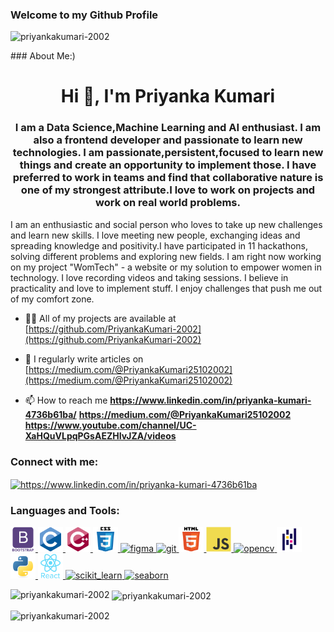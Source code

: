 

<!--
**PriyankaKumari-2002/PriyankaKumari-2002** is a ✨ _special_ ✨ repository because its `README.md` (this file) appears on your GitHub profile.

Here are some ideas to get you started:

- 🔭 I’m currently working on ...
- 🌱 I’m currently learning ...
- 👯 I’m looking to collaborate on ...
- 🤔 I’m looking for help with ...
- 💬 Ask me about ...
- 📫 How to reach me: ...
- 😄 Pronouns: ...
- ⚡ Fun fact: ...
-->
 ### Welcome to my Github Profile
 
<p align="left"> <img src="https://komarev.com/ghpvc/?username=priyankakumari-2002&label=Profile%20views&color=0e75b6&style=flat" alt="priyankakumari-2002" /> </p>
### About Me:)
 <h1 align="center">Hi 👋, I'm Priyanka Kumari</h1>
<h3 align="center">I am a Data Science,Machine Learning and AI enthusiast. I am also a frontend developer and passionate to learn new technologies. I am passionate,persistent,focused to learn new things and create an opportunity to implement those. I have preferred to work in teams and find that collaborative nature is one of my strongest attribute.I love to work on projects and work on real world problems.</h3>
I am an enthusiastic and social person who loves to take up new challenges and learn new skills. I love meeting new people, exchanging ideas and spreading knowledge and positivity.I have participated in 11 hackathons, solving different problems and exploring new fields.
I am right now working on my project "WomTech" - a website or my solution to empower women in technology.
I love recording videos and taking sessions.
I believe in practicality and love to implement stuff. I enjoy challenges that push me out of my comfort zone.


- 👨‍💻 All of my projects are available at [https://github.com/PriyankaKumari-2002](https://github.com/PriyankaKumari-2002)

- 📝 I regularly write articles on [https://medium.com/@PriyankaKumari25102002](https://medium.com/@PriyankaKumari25102002)

- 📫 How to reach me **https://www.linkedin.com/in/priyanka-kumari-4736b61ba/**  **https://medium.com/@PriyankaKumari25102002**  **https://www.youtube.com/channel/UC-XaHQuVLpqPGsAEZHIvJZA/videos**

<h3 align="left">Connect with me:</h3>
<p align="left">
<a href="https://linkedin.com/in/https://www.linkedin.com/in/priyanka-kumari-4736b61ba" target="blank"><img align="center" src="https://raw.githubusercontent.com/rahuldkjain/github-profile-readme-generator/master/src/images/icons/Social/linked-in-alt.svg" alt="https://www.linkedin.com/in/priyanka-kumari-4736b61ba" height="30" width="40" /></a>
</p>

<h3 align="left">Languages and Tools:</h3>
<p align="left"> <a href="https://getbootstrap.com" target="_blank" rel="noreferrer"> <img src="https://raw.githubusercontent.com/devicons/devicon/master/icons/bootstrap/bootstrap-plain-wordmark.svg" alt="bootstrap" width="40" height="40"/> </a> <a href="https://www.cprogramming.com/" target="_blank" rel="noreferrer"> <img src="https://raw.githubusercontent.com/devicons/devicon/master/icons/c/c-original.svg" alt="c" width="40" height="40"/> </a> <a href="https://www.w3schools.com/cpp/" target="_blank" rel="noreferrer"> <img src="https://raw.githubusercontent.com/devicons/devicon/master/icons/cplusplus/cplusplus-original.svg" alt="cplusplus" width="40" height="40"/> </a> <a href="https://www.w3schools.com/css/" target="_blank" rel="noreferrer"> <img src="https://raw.githubusercontent.com/devicons/devicon/master/icons/css3/css3-original-wordmark.svg" alt="css3" width="40" height="40"/> </a> <a href="https://www.figma.com/" target="_blank" rel="noreferrer"> <img src="https://www.vectorlogo.zone/logos/figma/figma-icon.svg" alt="figma" width="40" height="40"/> </a> <a href="https://git-scm.com/" target="_blank" rel="noreferrer"> <img src="https://www.vectorlogo.zone/logos/git-scm/git-scm-icon.svg" alt="git" width="40" height="40"/> </a> <a href="https://www.w3.org/html/" target="_blank" rel="noreferrer"> <img src="https://raw.githubusercontent.com/devicons/devicon/master/icons/html5/html5-original-wordmark.svg" alt="html5" width="40" height="40"/> </a> <a href="https://developer.mozilla.org/en-US/docs/Web/JavaScript" target="_blank" rel="noreferrer"> <img src="https://raw.githubusercontent.com/devicons/devicon/master/icons/javascript/javascript-original.svg" alt="javascript" width="40" height="40"/> </a> <a href="https://opencv.org/" target="_blank" rel="noreferrer"> <img src="https://www.vectorlogo.zone/logos/opencv/opencv-icon.svg" alt="opencv" width="40" height="40"/> </a> <a href="https://pandas.pydata.org/" target="_blank" rel="noreferrer"> <img src="https://raw.githubusercontent.com/devicons/devicon/2ae2a900d2f041da66e950e4d48052658d850630/icons/pandas/pandas-original.svg" alt="pandas" width="40" height="40"/> </a> <a href="https://www.python.org" target="_blank" rel="noreferrer"> <img src="https://raw.githubusercontent.com/devicons/devicon/master/icons/python/python-original.svg" alt="python" width="40" height="40"/> </a> <a href="https://reactjs.org/" target="_blank" rel="noreferrer"> <img src="https://raw.githubusercontent.com/devicons/devicon/master/icons/react/react-original-wordmark.svg" alt="react" width="40" height="40"/> </a> <a href="https://scikit-learn.org/" target="_blank" rel="noreferrer"> <img src="https://upload.wikimedia.org/wikipedia/commons/0/05/Scikit_learn_logo_small.svg" alt="scikit_learn" width="40" height="40"/> </a> <a href="https://seaborn.pydata.org/" target="_blank" rel="noreferrer"> <img src="https://seaborn.pydata.org/_images/logo-mark-lightbg.svg" alt="seaborn" width="40" height="40"/> </a> </p>

<p><img align="left" src="https://github-readme-stats.vercel.app/api/top-langs?username=priyankakumari-2002&show_icons=true&locale=en&layout=compact" alt="priyankakumari-2002" /></p>

<p>&nbsp;<img align="center" src="https://github-readme-stats.vercel.app/api?username=priyankakumari-2002&show_icons=true&locale=en" alt="priyankakumari-2002" /></p>

<p><img align="center" src="https://github-readme-streak-stats.herokuapp.com/?user=priyankakumari-2002&" alt="priyankakumari-2002" /></p>

 
